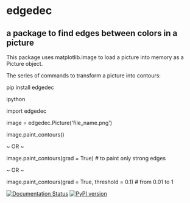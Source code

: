 # edgedec
## a package to find edges between colors in a picture

This package uses matplotlib.image to load a picture into memory as a Picture object.

The series of commands to transform a picture into contours:

pip install edgedec

ipython

import edgedec

image = edgedec.Picture('file_name.png')

image.paint_contours()

~ OR ~

image.paint_contours(grad = True) # to paint only strong edges

~ OR ~

image.paint_contours(grad = True, threshold = 0.1) # from 0.01 to 1

 [![Documentation Status](https://readthedocs.org/projects/docs/badge/?version=latest)](https://edgedec.readthedocs.io/en/latest/index.html) [![PyPI version](https://badge.fury.io/py/edgedec.svg)](https://badge.fury.io/py/edgedec)
